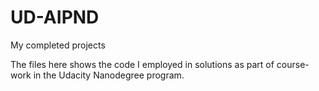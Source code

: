 # UD-AIPND
My completed projects

The files here shows the code I employed in solutions as part of course-work in the Udacity Nanodegree program.
